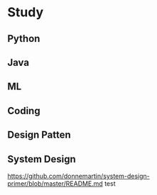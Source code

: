 # Study
## Python


## Java


## ML


## Coding


## Design Patten


## System Design
https://github.com/donnemartin/system-design-primer/blob/master/README.md
test


